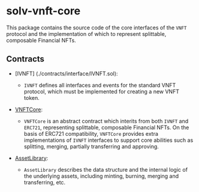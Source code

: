 # solv-vnft-core

This package contains the source code of the core interfaces of the `VNFT` protocol and the implementation of which to represent splittable, composable Financial NFTs.

## Contracts

- [IVNFT] (./contracts/interface/IVNFT.sol): 

	- `IVNFT` defines all interfaces and events for the standard VNFT protocol, which must be implemented for creating a new VNFT token.
	
- [VNFTCore](./contracts/VNFTCore.sol):

	- `VNFTCore` is an abstract contract which interits from both `IVNFT` and `ERC721`, representing splittable, composable Financial NFTs. On the basis of ERC721 compatibility, `VNFTCore` provides extra implementations of `IVNFT` interfaces to support core abilities such as splitting, merging, partially transferring and approving.
	 
- [AssetLibrary](./contracts/library/AssetLibrary.sol):
	
	- `AssetLibrary` describes the data structure and the internal logic of the underlying assets, including minting, burning, merging and transferring, etc.
